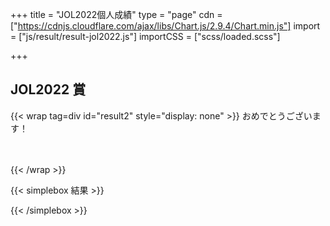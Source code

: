 +++
title = "JOL2022個人成績"
type = "page"
cdn = ["https://cdnjs.cloudflare.com/ajax/libs/Chart.js/2.9.4/Chart.min.js"]
import = ["js/result/result-jol2022.js"]
importCSS = ["scss/loaded.scss"]

+++

## JOL2022 賞

{{< wrap tag=div id="result2" style="display: none" >}}
おめでとうございます！

<p id="resultlead" style="font-size: xxx-large; font-size: -webkit-xxx-large;"></p>

{{< /wrap >}}

{{< simplebox 結果 >}}

<p id="result"></p>

{{< /simplebox >}}

<!-- {{< wrap tag=div id=form style="display: none" >}}
賞を獲得された方には賞状を郵送いたします．以下の氏名・郵送先住所をご確認いただき，修正が必要な場合は **2022年1月9日（日）** までに修正してください．修正は以下の情報を書き換えて修正ボタンを押すことで完了します．

<form id="form" onsubmit="infoSubmit(); return false;" class="needs-validation">
    <div class="form-group was-validated">
        <label for="input-name">氏名(フルネーム)</label>
        <input required class="form-control" id="input-name">
        <small id="input-name-roman-help" class="form-text text-muted">郵送時の宛名・賞状への記名に用います．</small>
    </div>
    <div class="form-group was-validated">
        <label for="input-name-roman">氏名(ローマ字)</label>
        <input required pattern="^[0-9A-Za-z\s]+$" class="form-control" id="input-name-roman" aria-describedby="input-name-roman-help">
        <small id="input-name-roman-help" class="form-text text-muted">半角英数．例) Namae Myouji / MYOUJI Namae<br>こちらで大文字小文字・スペースなどを調整した後，賞状への記名に用います．名字名前の順番やスペルが希望通りか確認してください．</small>
    </div>
    <div class="form-group was-validated">
        <label for="input-zipcode">郵便番号</label>
        <input name="zipcode" required pattern="^[0-9\-]+$" class="form-control" id="input-zipcode" aria-describedby="input-zipcode-help">
        <small id="input-zipcode-help" class="form-text text-muted"></small>
    </div>
    <div class="form-group was-validated">
        <label for="input-address">住所</label>
        <input name="address" required class="form-control" id="input-address" aria-describedby="input-address-help">
        <small id="input-address-help" class="form-text text-muted"></small>
    </div>
    <button disabled id="update-info" type="submit" class="btn btn-primary">修正</button>
</form>

{{< /wrap >}} -->

<!-- ## 個別スコア

### 合計・小計

{{< wrap tag=div class="row justify-content-around" >}}
<div class="col-12 text-center mb-3">
    <div class="custom-control custom-radio custom-control-inline">
        <input type="radio" id="sums-chart-none" name="chartMode" class="custom-control-input" onclick="updateSums()">
        <label class="custom-control-label" for="sums-chart-none">総合</label>
    </div>
    <div class="custom-control custom-radio custom-control-inline">
        <input type="radio" id="sums-chart-flag" name="chartMode" class="custom-control-input" onclick="updateSums('flag')">
        <label class="custom-control-label" for="sums-chart-flag">選抜</label>
    </div>
    <div class="custom-control custom-radio custom-control-inline">
        <input type="radio" id="sums-chart-award" name="chartMode" class="custom-control-input" onclick="updateSums('award')">
        <label class="custom-control-label" for="sums-chart-award">オープン</label>
    </div>
</div>
<div class="col-md-6 col-lg-4 mb-3">
    <h4 class="h5"><a class="text-reset text-decoration-none dottedUnderline" data-bs-toggle="collapse" data-bs-target="#collapseAvgScoreRateNote" role="button" aria-expanded="false" aria-controls="collapseAvgScoreRateNote">平均得点率</a>との比較</h4>
    <p class="collapse small mb-0" id="collapseAvgScoreRateNote">平均得点率 = 平均点 / 配点 × 100</p>
    <div class="chart-container" style="position: relative;">
        <canvas id="c-sums"></canvas>
    </div>
</div>
{{< wrap tag=div class="col-md-4 col-lg-4">}}
<h4 class="h5"><a class="text-reset text-decoration-none dottedUnderline" data-bs-toggle="collapse" data-bs-target="#collapseScoreNote" role="button" aria-expanded="false" aria-controls="collapseScoreNote">点数</a></h4>
{{< wrap tag=div class="collapse small mb-0" id="collapseScoreNote">}}
{{< table class="list-like" >}}
||              |
| ------ | ------------ |
| 赤線/緑線   | あなたの点数（緑: 満点） |
| グレー | 平均点以下   |
| 緑     | 努力賞の範囲 |
| 銅     | 銅賞の範囲   |
| 銀     | 銀賞の範囲   |
| 金     | 金賞の範囲   |
{{< /table >}}
{{< /wrap >}}
{{< table class="table table-tdfirst-bold" id="t-sums" >}}
|| 点数 |
| ----- | ---- |
| 合計  |      |
| 第1問 |      |
| 第2問 |      |
| 第3問 |      |
| 第4問 |      |
| 第5問 |      |
{{< /table >}}
{{< /wrap >}}
{{< /wrap >}}

### 設問ごとの点数

{{< wrap tag="div" class="row" >}}
{{< wrap tag="div" class="col-md-3" >}}
{{< table class="table t-scores" >}}
| 第1問 | 点数 |
| -----: | ---- |
| (1)   |      |
| (2)   |      |
| (3)   |      |
| (4)   |      |
| (5)   |      |
| (6)   |      |
| (7)   |      |
| (8)   |      |
| (9)   |      |
| (10)  |      |
{{< /table >}}
{{< table class="table t-scores" >}}
| 第2問 | 点数 |
| -----: | ---- |
| (11)  |      |
| (12)  |      |
| (13)  |      |
| (14)  |      |
| (15)  |      |
| (16)  |      |
| (17)  |      |
| (18)  |      |
| (19)  |      |
| (20)  |      |
{{< /table >}}
{{< /wrap >}}

{{< wrap tag="div" class="col-md-3" >}}
{{< table class="table t-scores" >}}
| 第3問 | 点数 |
| ----: | ---- |
|  (21) |      |
|  (22) |      |
|  (23) |      |
|  (24) |      |
| (25)A |      |
|     B |      |
|     C |      |
|     D |      |
| (26)A |      |
|     B |      |
|     C |      |
| (27)A |      |
|     B |      |
|     C |      |
| (28)A |      |
|     B |      |
|     C |      |
|     D |      |
|  (29) |      |
|  (30) |      |
|  (31) |      |
|  (32) |      |
{{< /table >}}
{{< /wrap >}}

{{< wrap tag="div" class="col-md-3" >}}
{{< table class="table t-scores" >}}
| 第4問 | 点数 |
| -----: | ---- |
| (33)    |      |
| (34)    |      |
| (35)    |      |
| (36)    |      |
| (37)  |      |
| (38)  |      |
| (39)  |      |
| (40)  |      |
| (41)  |      |
| (42)  |      |
| (43)    |      |
| (44)    |      |
| (45)    |      |
| (46)    |      |
| (47)    |      |
| (48)    |      |
| (49)    |      |
| (50)    |      |
| (51)    |      |
| (52)    |      |
| (53)    |      |
| (54)    |      |
| (55)    |      |
| (56)    |      |
| (57)    |      |
| (58)    |      |
| (59)    |      |
| (60)    |      |
| (61)    |      |
| (62)    |      |
{{< /table >}}
{{< /wrap >}}

{{< wrap tag="div" class="col-md-3" >}}
{{< table class="table t-scores" >}}
| 第5問 | 点数 |
| ----: | ---- |
|  (63) |      |
|  (64) |      |
|  (66) |      |
|  (67) |      |
|  (68) |      |
|  (65) |      |
|  (69) |      |
|  (70) |      |
|  (71) |      |
|  (72) |      |
|  (73) |      |
|  (74) |      |
|  (75) |      |
|  (76) |      |
|  (77) |      |
|  (78) |      |
| (79)A |      |
|     B |      |
|  (80) |      |
|  (81) |      |
|  (82) |      |
{{< /table >}}
{{< /wrap >}}

{{< /wrap >}} -->
